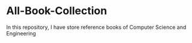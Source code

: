 # All-Book-Collection
In this repository, I have store reference books of Computer Science and Engineering
